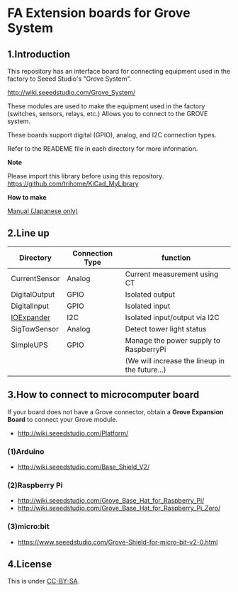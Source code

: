 # FA Extension boards for Grove System

## 1.Introduction

This repository has an interface board for connecting equipment used in the factory to Seeed Studio's "Grove System".

<http://wiki.seeedstudio.com/Grove_System/>

These modules are used to make the equipment used in the factory (switches, sensors, relays, etc.) Allows you to connect to the GROVE system.

These boards support digital (GPIO), analog, and I2C connection types.

Refer to the READEME file in each directory for more information.

**Note**

Please import this library before using this repository.
<https://github.com/trihome/KiCad_MyLibrary>

**How to make**

[Manual (Japanese only)](https://github.com/trihome/RasPi_PiFA/blob/master/doc/README_pcb.jp.md)

## 2.Line up

|Directory      |Connection Type |function |
|---|---|---|
|CurrentSensor  |Analog  |Current measurement using CT  |
|DigitalOutput  |GPIO    |Isolated output  |
|DigitalInput   |GPIO    |Isolated input   |
|[IOExpander](./IOExpander)     |I2C     |Isolated input/output via I2C   |
|SigTowSensor   |Analog  |Detect tower light status   |
|SimpleUPS      |GPIO    |Manage the power supply to RaspberryPi   |
|      |    |(We will increase the lineup in the future...)   |

## 3.How to connect to microcomputer board

If your board does not have a Grove connector, obtain a **Grove Expansion Board** to connect your Grove module.

- <http://wiki.seeedstudio.com/Platform/>

### (1)Arduino

- <http://wiki.seeedstudio.com/Base_Shield_V2/>

### (2)Raspberry Pi

- <http://wiki.seeedstudio.com/Grove_Base_Hat_for_Raspberry_Pi/>
- <http://wiki.seeedstudio.com/Grove_Base_Hat_for_Raspberry_Pi_Zero/>

### (3)micro:bit

- <https://www.seeedstudio.com/Grove-Shield-for-micro-bit-v2-0.html>

## 4.License

This is under [CC-BY-SA](https://creativecommons.org/licenses/by-sa/4.0/).
